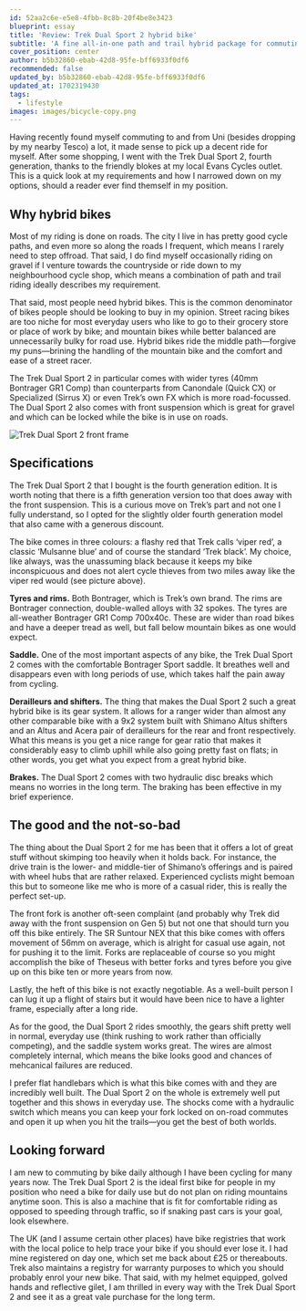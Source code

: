 ```yaml
---
id: 52aa2c6e-e5e8-4fbb-8c8b-20f4be8e3423
blueprint: essay
title: 'Review: Trek Dual Sport 2 hybrid bike'
subtitle: 'A fine all-in-one path and trail hybrid package for commuting and weekend trips on gravel.'
cover_position: center
author: b5b32860-ebab-42d8-95fe-bff6933f0df6
recommended: false
updated_by: b5b32860-ebab-42d8-95fe-bff6933f0df6
updated_at: 1702319430
tags:
  - lifestyle
images: images/bicycle-copy.png
---
```

Having recently found myself commuting to and from Uni (besides dropping by my nearby Tesco) a lot, it made sense to pick up a decent ride for myself. After some shopping, I went with the Trek Dual Sport 2, fourth generation, thanks to the friendly blokes at my local Evans Cycles outlet. This is a quick look at my requirements and how I narrowed down on my options, should a reader ever find themself in my position.

## Why hybrid bikes

Most of my riding is done on roads. The city I live in has pretty good cycle paths, and even more so along the roads I frequent, which means I rarely need to step offroad. That said, I do find myself occasionally riding on gravel if I venture towards the countryside or ride down to my neighbourhood cycle shop, which means a combination of path and trail riding ideally describes my requirement.

That said, most people need hybrid bikes. This is the common denominator of bikes people should be looking to buy in my opinion. Street racing bikes are too niche for most everyday users who like to go to their grocery store or place of work by bike; and mountain bikes while better balanced are unnecessarily bulky for road use. Hybrid bikes ride the middle path—forgive my puns—brining the handling of the mountain bike and the comfort and ease of a street racer.

The Trek Dual Sport 2 in particular comes with wider tyres (40mm Bontrager GR1 Comp) than counterparts from Canondale (Quick CX) or Specialized (Sirrus X) or even Trek’s own FX which is more road-focussed. The Dual Sport 2 also comes with front suspension which is great for gravel and which can be locked while the bike is in use on roads.

![Trek Dual Sport 2 front frame](/assets/trek-ds2.webp)

## Specifications

The Trek Dual Sport 2 that I bought is the fourth generation edition. It is worth noting that there is a fifth generation version too that does away with the front suspension. This is a curious move on Trek’s part and not one I fully understand, so I opted for the slightly older fourth generation model that also came with a generous discount.

The bike comes in three colours: a flashy red that Trek calls ‘viper red’, a classic ‘Mulsanne blue’ and of course the standard ‘Trek black’. My choice, like always, was the unassuming black because it keeps my bike inconspicuous and does not alert cycle thieves from two miles away like the viper red would (see picture above).

**Tyres and rims.** Both Bontrager, which is Trek’s own brand. The rims are Bontrager connection, double-walled alloys with 32 spokes. The tyres are all-weather Bontrager GR1 Comp 700x40c. These are wider than road bikes and have a deeper tread as well, but fall below mountain bikes as one would expect.

**Saddle.** One of the most important aspects of any bike, the Trek Dual Sport 2 comes with the comfortable Bontrager Sport saddle. It breathes well and disappears even with long periods of use, which takes half the pain away from cycling.

**Derailleurs and shifters.** The thing that makes the Dual Sport 2 such a great hybrid bike is its gear system. It allows for a ranger wider than almost any other comparable bike with a 9x2 system built with Shimano Altus shifters and an Altus and Acera pair of derailleurs for the rear and front respectively. What this means is you get a nice range for gear ratio that makes it considerably easy to climb uphill while also going pretty fast on flats; in other words, you get what you expect from a great hybrid bike.

**Brakes.** The Dual Sport 2 comes with two hydraulic disc breaks which means no worries in the long term. The braking has been effective in my brief experience.

## The good and the not-so-bad

The thing about the Dual Sport 2 for me has been that it offers a lot of great stuff without skimping too heavily when it holds back. For instance, the drive train is the lower- and middle-tier of Shimano’s offerings and is paired with wheel hubs that are rather relaxed. Experienced cyclists might bemoan this but to someone like me who is more of a casual rider, this is really the perfect set-up.

The front fork is another oft-seen complaint (and probably why Trek did away with the front suspension on Gen 5) but not one that should turn you off this bike entirely. The SR Suntour NEX that this bike comes with offers movement of 56mm on average, which is alright for casual use again, not for pushing it to the limit. Forks are replaceable of course so you might accomplish the bike of Theseus with better forks and tyres before you give up on this bike ten or more years from now.

Lastly, the heft of this bike is not exactly negotiable. As a well-built person I can lug it up a flight of stairs but it would have been nice to have a lighter frame, especially after a long ride.

As for the good, the Dual Sport 2 rides smoothly, the gears shift pretty well in normal, everyday use (think rushing to work rather than officially competing), and the saddle system works great. The wires are almost completely internal, which means the bike looks good and chances of mehcanical failures are reduced.

I prefer flat handlebars which is what this bike comes with and they are incredibly well built. The Dual Sport 2 on the whole is extremely well put together and this shows in everyday use. The shocks come with a hydraulic switch which means you can keep your fork locked on on-road commutes and open it up when you hit the trails—you get the best of both worlds.

## Looking forward

I am new to commuting by bike daily although I have been cycling for many years now. The Trek Dual Sport 2 is the ideal first bike for people in my position who need a bike for daily use but do not plan on riding mountains anytime soon. This is also a machine that is fit for comfortable riding as opposed to speeding through traffic, so if snaking past cars is your goal, look elsewhere.

The UK (and I assume certain other places) have bike registries that work with the local police to help trace your bike if you should ever lose it. I had mine registered on day one, which set me back about £25 or thereabouts. Trek also maintains a registry for warranty purposes to which you should probably enrol your new bike. That said, with my helmet equipped, golved hands and reflective gilet, I am thrilled in every way with the Trek Dual Sport 2 and see it as a great vale purchase for the long term.